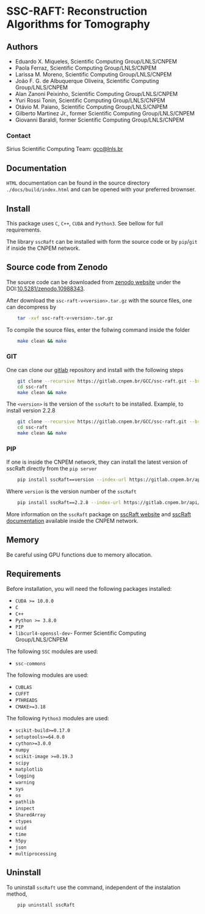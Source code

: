 # SSC-RAFT: Reconstruction Algorithms for Tomography

## Authors

* Eduardo X. Miqueles, Scientific Computing Group/LNLS/CNPEM
* Paola Ferraz, Scientific Computing Group/LNLS/CNPEM
* Larissa M. Moreno, Scientific Computing Group/LNLS/CNPEM
* João F. G. de Albuquerque Oliveira, Scientific Computing Group/LNLS/CNPEM
* Alan Zanoni Peixinho, Scientific Computing Group/LNLS/CNPEM
* Yuri Rossi Tonin, Scientific Computing Group/LNLS/CNPEM
* Otávio M. Paiano, Scientific Computing Group/LNLS/CNPEM
* Gilberto Martinez Jr., former Scientific Computing Group/LNLS/CNPEM
* Giovanni Baraldi, former Scientific Computing Group/LNLS/CNPEM

### Contact

Sirius Scientific Computing Team: [gcc@lnls.br](malito:gcc@lnls.br)

## Documentation

`HTML` documentation can be found in the source directory `./docs/build/index.html` and can be opened with your preferred brownser.

## Install

This package uses `C`, `C++`, `CUDA` and `Python3`.
See bellow for full requirements.

The library `sscRaft` can be installed with form the source code or by `pip`/`git` if inside the CNPEM network.

## Source code from Zenodo

The source code can be downloaded from [zenodo website](https://zenodo.org/) under the DOI:[10.5281/zenodo.10988343](https://doi.org/10.5281/zenodo.10988343).

After download the `ssc-raft-v<version>.tar.gz` with the source files, one can decompress by

```bash
    tar -xvf ssc-raft-v<version>.tar.gz
```

To compile the source files, enter the follwing command inside the folder

```bash
    make clean && make
```

### GIT

One can clone our [gitlab](https://gitlab.cnpem.br/) repository and install with the following steps

```bash
    git clone --recursive https://gitlab.cnpem.br/GCC/ssc-raft.git --branch v<version> --single-branch
    cd ssc-raft 
    make clean && make
```

The `<version>` is the version of the `sscRaft` to be installed. Example, to install version 2.2.8

```bash
    git clone --recursive https://gitlab.cnpem.br/GCC/ssc-raft.git --branch v2.2.8 --single-branch
    cd ssc-raft 
    make clean && make
```

### PIP

If one is inside the CNPEM network, they can install the latest version of sscRaft directly from the `pip server`

```bash
    pip install sscRaft==version --index-url https://gitlab.cnpem.br/api/v4/projects/1978/packages/pypi/simple

```

Where `version` is the version number of the `sscRaft`

```bash
    pip install sscRaft==2.2.8 --index-url https://gitlab.cnpem.br/api/v4/projects/1978/packages/pypi/simple
```

More information on the `sscRaft` package on [sscRaft website](https://gcc.lnls.br/wiki/docs/ssc-raft/) and [sscRaft documentation](https://gcc.lnls.br/ssc/ssc-raft/index.html) available inside the CNPEM network.

## Memory

Be careful using GPU functions due to memory allocation.

## Requirements

Before installation, you will need the following packages installed:

* `CUDA >= 10.0.0`
* `C`
* `C++`
* `Python >= 3.8.0`
* `PIP`
* `libcurl4-openssl-dev`- Former Scientific Computing Group/LNLS/CNPEM

The following `SSC` modules are used:

* `ssc-commons`

The following modules are used:

* `CUBLAS`
* `CUFFT`
* `PTHREADS`
* `CMAKE>=3.18`

The following `Python3` modules are used:

* `scikit-build>=0.17.0`
* `setuptools>=64.0.0`
* `cython>=3.0.0`
* `numpy`
* `scikit-image >=0.19.3`
* `scipy`
* `matplotlib`
* `logging`
* `warning`
* `sys`
* `os`
* `pathlib`
* `inspect`
* `SharedArray`
* `ctypes`
* `uuid`
* `time`
* `h5py`
* `json`
* `multiprocessing`

## Uninstall

To uninstall `sscRaft` use the command, independent of the instalation method,

```bash
    pip uninstall sscRaft 
```
